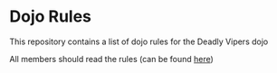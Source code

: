 Dojo Rules
==========

This repository contains a list of dojo rules for the Deadly Vipers dojo

All members should read the rules (can be found [here](https://github.com/deadlyvipers))

